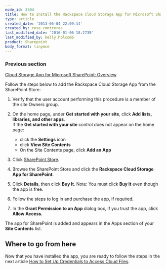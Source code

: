 ```yaml
---
node_id: 3504
title: How to Install the Rackspace Cloud Storage App for Microsoft SharePoint
type: article
created_date: '2013-06-04 22:09:14'
created_by: rose.contreras
last_modified_date: '2016-01-06 18:2739'
last_modified_by: kelly.holcomb
product: Sharepoint
body_format: tinymce
---
```


### Previous section

[Cloud Storage App for Microsoft SharePoint:
Overview](http://www.rackspace.com/knowledge_center/article/cloud-storage-app-for-microsoft-sharepoint-overview)

Follow the steps below to add the Rackspace Cloud Storage App from the
SharePoint Store:

 

1.  Verify that the user account performing this procedure is a member
    of the site Owners group.
2.  On the home page, under **Get started with your site**, click **Add
    lists, libraries, and other apps**.\
     If the **Get started with your site** control does not appear on
    the home page:
    -   click the **Settings** icon
    -   click **View Site Contents**
    -   On the Site Contents page, click **Add an App**

3.  Click [SharePoint
    Store](http://office.microsoft.com/en-us/store/rackspace-cloud-storage-app-for-microsoft-sharepoint-WA104094200.aspx?redir=0).
4.  Browse the SharePoint Store and click the **Rackspace Cloud Storage
    App for SharePoint**.
5.  Click **Details**, then click **Buy It**. Note: You must click **Buy
    It** even though the app is free.
6.  Follow the steps to log in and purchase the app, if required.
7.  In the **Grant Permission to an App** dialog box, if you trust the
    app, click **Allow Access.**

The app for SharePoint is added and appears in the Apps section of your
**Site Contents** list.

 

Where to go from here
---------------------

Now that you have installed the app, you are ready to follow the steps
in the next article [How to Set Up Credentials to Access Cloud
Files](http://www.rackspace.com/knowledge_center/article/cloud-storage-app-for-microsoft-sharepoint-how-to-set-up-credentials-to-access-cloud-files).

